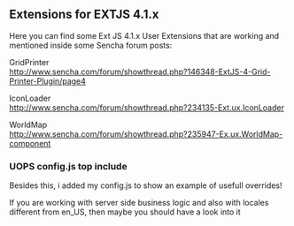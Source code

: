 <h2>Extensions for EXTJS 4.1.x</h2>

Here you can find some Ext JS 4.1.x User Extensions that are working
and mentioned inside some Sencha forum posts:<br/>
 
GridPrinter<br/>
http://www.sencha.com/forum/showthread.php?146348-ExtJS-4-Grid-Printer-Plugin/page4

IconLoader<br/>
http://www.sencha.com/forum/showthread.php?234135-Ext.ux.IconLoader

WorldMap<br/>
http://www.sencha.com/forum/showthread.php?235947-Ex.ux.WorldMap-component

<h3>UOPS config.js top include</h3>
Besides this, i added my config.js to show an example of usefull overrides!

If you are working with server side business logic and also with locales 
different from en_US, then maybe you should have a look into it 